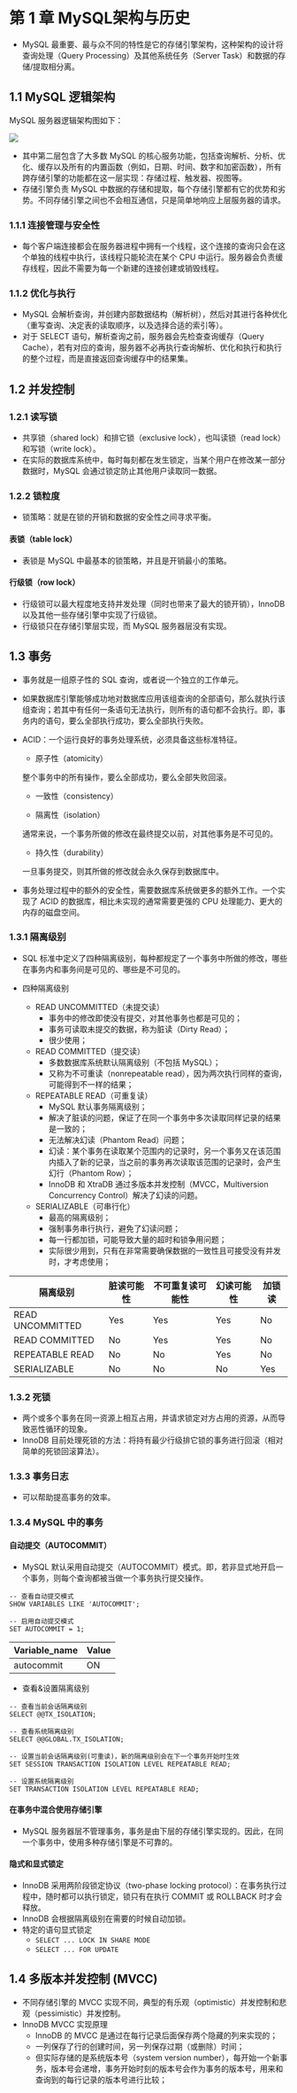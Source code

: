 #  第 1 章  MySQL架构与历史

- MySQL 最重要、最与众不同的特性是它的存储引擎架构，这种架构的设计将查询处理（Query Processing）及其他系统任务（Server Task）和数据的存储/提取相分离。

##  1.1  MySQL 逻辑架构

MySQL 服务器逻辑架构图如下：

![](https://github.com/JiaoXR/Reading-Notes/blob/master/pics/MySQL/mysql_architecture.png)

- 其中第二层包含了大多数 MySQL 的核心服务功能，包括查询解析、分析、优化、缓存以及所有的内置函数（例如，日期、时间、数字和加密函数），所有跨存储引擎的功能都在这一层实现：存储过程、触发器、视图等。
- 存储引擎负责 MySQL 中数据的存储和提取，每个存储引擎都有它的优势和劣势。不同存储引擎之间也不会相互通信，只是简单地响应上层服务器的请求。

###  1.1.1  连接管理与安全性

- 每个客户端连接都会在服务器进程中拥有一个线程，这个连接的查询只会在这个单独的线程中执行，该线程只能轮流在某个 CPU 中运行。服务器会负责缓存线程，因此不需要为每一个新建的连接创建或销毁线程。

###  1.1.2  优化与执行

- MySQL 会解析查询，并创建内部数据结构（解析树），然后对其进行各种优化（重写查询、决定表的读取顺序，以及选择合适的索引等）。
- 对于 SELECT 语句，解析查询之前，服务器会先检查查询缓存（Query Cache），若有对应的查询，服务器不必再执行查询解析、优化和执行和执行的整个过程，而是直接返回查询缓存中的结果集。

##  1.2  并发控制

###  1.2.1  读写锁

- 共享锁（shared lock）和排它锁（exclusive lock），也叫读锁（read lock）和写锁（write lock）。
- 在实际的数据库系统中，每时每刻都在发生锁定，当某个用户在修改某一部分数据时，MySQL 会通过锁定防止其他用户读取同一数据。

###  1.2.2  锁粒度

- 锁策略：就是在锁的开销和数据的安全性之间寻求平衡。

####  表锁（table lock）

- 表锁是 MySQL 中最基本的锁策略，并且是开销最小的策略。

####  行级锁（row lock）

- 行级锁可以最大程度地支持并发处理（同时也带来了最大的锁开销），InnoDB 以及其他一些存储引擎中实现了行级锁。
- 行级锁只在存储引擎层实现，而 MySQL 服务器层没有实现。

##  1.3  事务

- 事务就是一组原子性的 SQL 查询，或者说一个独立的工作单元。

- 如果数据库引擎能够成功地对数据库应用该组查询的全部语句，那么就执行该组查询；若其中有任何一条语句无法执行，则所有的语句都不会执行。即，事务内的语句，要么全部执行成功，要么全部执行失败。

- ACID：一个运行良好的事务处理系统，必须具备这些标准特征。

  - 原子性（atomicity）

  整个事务中的所有操作，要么全部成功，要么全部失败回滚。

  - 一致性（consistency）

  - 隔离性（isolation）

  通常来说，一个事务所做的修改在最终提交以前，对其他事务是不可见的。

  - 持久性（durability）

  一旦事务提交，则其所做的修改就会永久保存到数据库中。

- 事务处理过程中的额外的安全性，需要数据库系统做更多的额外工作。一个实现了 ACID 的数据库，相比未实现的通常需要更强的 CPU 处理能力、更大的内存的磁盘空间。

###  1.3.1  隔离级别

- SQL 标准中定义了四种隔离级别，每种都规定了一个事务中所做的修改，哪些在事务内和事务间是可见的、哪些是不可见的。

- 四种隔离级别
  - READ UNCOMMITTED（未提交读）
    - 事务中的修改即使没有提交，对其他事务也都是可见的；
    - 事务可读取未提交的数据，称为脏读（Dirty Read）；
    - 很少使用；
  - READ COMMITTED（提交读）
    - 多数数据库系统默认隔离级别（不包括 MySQL）；
    - 又称为不可重读（nonrepeatable read），因为两次执行同样的查询，可能得到不一样的结果；
  - REPEATABLE READ（可重复读）
    - MySQL 默认事务隔离级别；
    - 解决了脏读的问题，保证了在同一个事务中多次读取同样记录的结果是一致的；
    - 无法解决幻读（Phantom Read）问题；
    - 幻读：某个事务在读取某个范围内的记录时，另一个事务又在该范围内插入了新的记录，当之前的事务再次读取该范围的记录时，会产生幻行（Phantom Row）；
    - InnoDB 和 XtraDB 通过多版本并发控制（MVCC，Multiversion Concurrency Control）解决了幻读的问题。
  - SERIALIZABLE（可串行化）
    - 最高的隔离级别；
    - 强制事务串行执行，避免了幻读问题；
    - 每一行都加锁，可能导致大量的超时和锁争用问题；
    - 实际很少用到，只有在非常需要确保数据的一致性且可接受没有并发时，才考虑使用；

| 隔离级别         | 脏读可能性 | 不可重复读可能性 | 幻读可能性 | 加锁读 |
| ---------------- | ---------- | ---------------- | ---------- | ------ |
| READ UNCOMMITTED | Yes        | Yes              | Yes        | No     |
| READ COMMITTED   | No         | Yes              | Yes        | No     |
| REPEATABLE READ  | No         | No               | Yes        | No     |
| SERIALIZABLE     | No         | No               | No         | Yes    |

###  1.3.2  死锁

- 两个或多个事务在同一资源上相互占用，并请求锁定对方占用的资源，从而导致恶性循环的现象。
- InnoDB 目前处理死锁的方法：将持有最少行级排它锁的事务进行回滚（相对简单的死锁回滚算法）。

###  1.3.3  事务日志

- 可以帮助提高事务的效率。

###  1.3.4  MySQL 中的事务

####  自动提交（AUTOCOMMIT）

- MySQL 默认采用自动提交（AUTOCOMMIT）模式。即，若非显式地开启一个事务，则每个查询都被当做一个事务执行提交操作。

```mysql
-- 查看自动提交模式
SHOW VARIABLES LIKE 'AUTOCOMMIT';

-- 启用自动提交模式
SET AUTOCOMMIT = 1;
```

| Variable_name | Value |
| ------------- | ----- |
| autocommit    | ON    |

- 查看&设置隔离级别

```mysql
-- 查看当前会话隔离级别
SELECT @@TX_ISOLATION;

-- 查看系统隔离级别
SELECT @@GLOBAL.TX_ISOLATION;

-- 设置当前会话隔离级别(可重读)，新的隔离级别会在下一个事务开始时生效
SET SESSION TRANSACTION ISOLATION LEVEL REPEATABLE READ;

-- 设置系统隔离级别
SET TRANSACTION ISOLATION LEVEL REPEATABLE READ;
```

####  在事务中混合使用存储引擎

- MySQL 服务器层不管理事务，事务是由下层的存储引擎实现的。因此，在同一个事务中，使用多种存储引擎是不可靠的。

####  隐式和显式锁定

- InnoDB 采用两阶段锁定协议（two-phase locking protocol）：在事务执行过程中，随时都可以执行锁定，锁只有在执行 COMMIT 或 ROLLBACK 时才会释放。
- InnoDB 会根据隔离级别在需要的时候自动加锁。
- 特定的语句显式锁定
  - `SELECT ... LOCK IN SHARE MODE`
  - `SELECT ... FOR UPDATE`

##  1.4  多版本并发控制 (MVCC)

- 不同存储引擎的 MVCC 实现不同，典型的有乐观（optimistic）并发控制和悲观（pessimistic）并发控制。
- InnoDB MVCC 实现原理
  - InnoDB 的 MVCC 是通过在每行记录后面保存两个隐藏的列来实现的；
  - 一列保存了行的创建时间，另一列保存过期（或删除）时间；
  - 但实际存储的是系统版本号（system version number），每开始一个新事务，版本号会递增，事务开始时刻的版本号会作为事务的版本号，用来和查询到的每行记录的版本号进行比较；



























